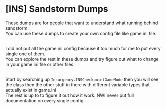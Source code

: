 # [INS] Sandstorm Dumps

These dumps are for people that want to understand what running behind sandstorm.<br>
You can use these dumps to create your own config file like game.ini file.<br><br>

I did not put all the game.ini config because it too much for me to put every single one of them.<br>
You can explore the rest in these dumps and try figure out what to change in your game.ini file or other files.<br><br>

Start by searching up `Insurgency.INSCheckpointGameMode` then you will see the class then the other stuff in there with different variable types that actually exist in game.ini<br>
The rest is up to to figure it out how it work. NWI never put full documentation on every single config.
